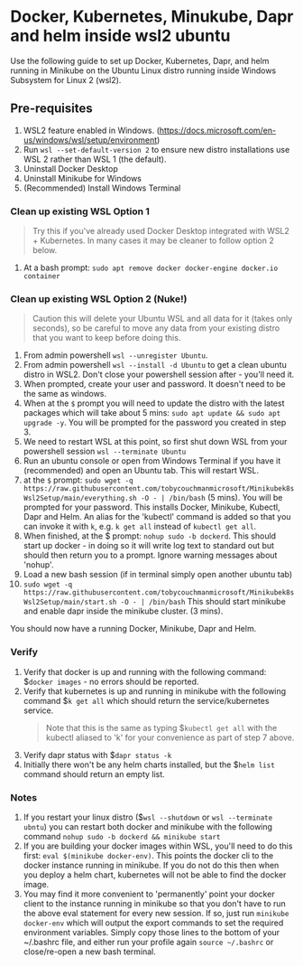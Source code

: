 # Docker, Kubernetes, Minukube, Dapr and helm inside wsl2 ubuntu

Use the following guide to set up Docker, Kubernetes, Dapr, and helm running in Minikube on the Ubuntu Linux distro running inside Windows Subsystem for Linux 2 (wsl2).

## Pre-requisites
1. WSL2 feature enabled in Windows. (https://docs.microsoft.com/en-us/windows/wsl/setup/environment)
2. Run `wsl --set-default-version 2` to ensure new distro installations use WSL 2 rather than WSL 1 (the default).
3. Uninstall Docker Desktop
4. Uninstall Minikube for Windows
5. (Recommended) Install Windows Terminal

### Clean up existing WSL Option 1
> Try this if you've already used Docker Desktop integrated with WSL2 + Kubernetes. In many cases it may be cleaner to follow option 2 below.
1. At a bash prompt: `sudo apt remove docker docker-engine docker.io container`

### Clean up existing WSL Option 2 (Nuke!)
> Caution this will delete your Ubuntu WSL and all data for it (takes only seconds), so be careful to move any data from your existing distro that you want to keep before doing this.
1. From admin powershell `wsl --unregister Ubuntu`.
1. From admin powershell `wsl --install -d Ubuntu` to get a clean ubuntu distro in WSL2. Don't close your powershell session after - you'll need it.
1. When prompted, create your user and password. It doesn't need to be the same as windows.
1. When at the `$` prompt you will need to update the distro with the latest packages which will take about 5 mins: `sudo apt update && sudo apt upgrade -y`. You will be prompted for the password you created in step 3.
1. We need to restart WSL at this point, so first shut down WSL from your powershell session `wsl --terminate Ubuntu`
1. Run an ubuntu console or open from Windows Terminal if you have it (recommended) and open an Ubuntu tab. This will restart WSL.
1. at the `$` prompt: `sudo wget -q https://raw.githubusercontent.com/tobycouchmanmicrosoft/Minikubek8sWsl2Setup/main/everything.sh -O - | /bin/bash` (5 mins). You will be prompted for your password. This installs Docker, Minikube, Kubectl, Dapr and Helm. An alias for the 'kubectl' command is added so that you can invoke it with `k`, e.g. `k get all` instead of `kubectl get all`.
1. When finished, at the $ prompt: `nohup sudo -b dockerd`. This should start up docker - in doing so it will write log text to standard out but should then return you to a prompt. Ignore warning messages about 'nohup'.
1. Load a new bash session (if in terminal simply open another ubuntu tab)
1. `sudo wget -q https://raw.githubusercontent.com/tobycouchmanmicrosoft/Minikubek8sWsl2Setup/main/start.sh -O - | /bin/bash` This should start minikube and enable dapr inside the minikube cluster. (3 mins).

You should now have a running Docker, Minikube, Dapr and Helm.

### Verify
1. Verify that docker is up and running with the following command: $`docker images` - no errors should be reported.
1. Verify that kubernetes is up and running in minikube with the following command $`k get all` which should return the service/kubernetes service. 
   > Note that this is the same as typing $`kubectl get all` with the kubectl aliased to 'k' for your convenience as part of step 7 above.
1. Verify dapr status with $`dapr status -k`
1. Initially there won't be any helm charts installed, but the $`helm list` command should return an empty list.

### Notes
1. If you restart your linux distro ($`wsl --shutdown` or `wsl --terminate ubntu`) you can restart both docker and minikube with the following command `nohup sudo -b dockerd && minikube start`
1. If you are building your docker images within WSL, you'll need to do this first: `eval $(minikube docker-env)`. This points the docker cli to the docker instance running in minikube. If you do not do this then when you deploy a helm chart, kubernetes will not be able to find the docker image.
1. You may find it more convenient to 'permanently' point your docker client to the instance running in minikube so that you don't have to run the above eval statement for every new session. If so, just run `minikube docker-env` which will output the export commands to set the required environment variables. Simply copy those lines to the bottom of your ~/.bashrc file, and either run your profile again `source ~/.bashrc` or close/re-open a new bash terminal.
